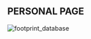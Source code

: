 ## PERSONAL PAGE

![footprint_database](https://user-images.githubusercontent.com/29472568/33973316-c80cee08-e047-11e7-9466-8b42d2baf625.png)
